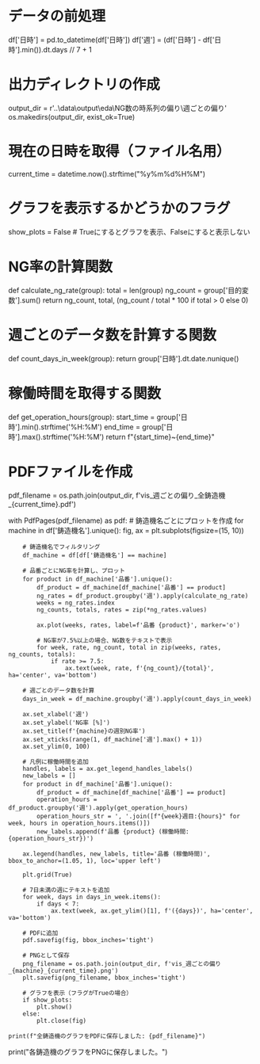 # データの前処理
df['日時'] = pd.to_datetime(df['日時'])
df['週'] = (df['日時'] - df['日時'].min()).dt.days // 7 + 1

# 出力ディレクトリの作成
output_dir = r'..\data\output\eda\NG数の時系列の偏り\週ごとの偏り'
os.makedirs(output_dir, exist_ok=True)

# 現在の日時を取得（ファイル名用）
current_time = datetime.now().strftime("%y%m%d%H%M")

# グラフを表示するかどうかのフラグ
show_plots = False  # Trueにするとグラフを表示、Falseにすると表示しない

# NG率の計算関数
def calculate_ng_rate(group):
    total = len(group)
    ng_count = group['目的変数'].sum()
    return ng_count, total, (ng_count / total * 100 if total > 0 else 0)

# 週ごとのデータ数を計算する関数
def count_days_in_week(group):
    return group['日時'].dt.date.nunique()

# 稼働時間を取得する関数
def get_operation_hours(group):
    start_time = group['日時'].min().strftime('%H:%M')
    end_time = group['日時'].max().strftime('%H:%M')
    return f"{start_time}~{end_time}"

# PDFファイルを作成
pdf_filename = os.path.join(output_dir, f'vis_週ごとの偏り_全鋳造機_{current_time}.pdf')

with PdfPages(pdf_filename) as pdf:
    # 鋳造機名ごとにプロットを作成
    for machine in df['鋳造機名'].unique():
        fig, ax = plt.subplots(figsize=(15, 10))
        
        # 鋳造機名でフィルタリング
        df_machine = df[df['鋳造機名'] == machine]
        
        # 品番ごとにNG率を計算し、プロット
        for product in df_machine['品番'].unique():
            df_product = df_machine[df_machine['品番'] == product]
            ng_rates = df_product.groupby('週').apply(calculate_ng_rate)
            weeks = ng_rates.index
            ng_counts, totals, rates = zip(*ng_rates.values)
            
            ax.plot(weeks, rates, label=f'品番 {product}', marker='o')
            
            # NG率が7.5%以上の場合、NG数をテキストで表示
            for week, rate, ng_count, total in zip(weeks, rates, ng_counts, totals):
                if rate >= 7.5:
                    ax.text(week, rate, f'{ng_count}/{total}', ha='center', va='bottom')
        
        # 週ごとのデータ数を計算
        days_in_week = df_machine.groupby('週').apply(count_days_in_week)
        
        ax.set_xlabel('週')
        ax.set_ylabel('NG率 [%]')
        ax.set_title(f'{machine}の週別NG率')
        ax.set_xticks(range(1, df_machine['週'].max() + 1))
        ax.set_ylim(0, 100)
        
        # 凡例に稼働時間を追加
        handles, labels = ax.get_legend_handles_labels()
        new_labels = []
        for product in df_machine['品番'].unique():
            df_product = df_machine[df_machine['品番'] == product]
            operation_hours = df_product.groupby('週').apply(get_operation_hours)
            operation_hours_str = ', '.join([f"{week}週目:{hours}" for week, hours in operation_hours.items()])
            new_labels.append(f'品番 {product} (稼働時間: {operation_hours_str})')
        
        ax.legend(handles, new_labels, title='品番 (稼働時間)', bbox_to_anchor=(1.05, 1), loc='upper left')
        
        plt.grid(True)
        
        # 7日未満の週にテキストを追加
        for week, days in days_in_week.items():
            if days < 7:
                ax.text(week, ax.get_ylim()[1], f'({days})', ha='center', va='bottom')
        
        # PDFに追加
        pdf.savefig(fig, bbox_inches='tight')
        
        # PNGとして保存
        png_filename = os.path.join(output_dir, f'vis_週ごとの偏り_{machine}_{current_time}.png')
        plt.savefig(png_filename, bbox_inches='tight')
        
        # グラフを表示（フラグがTrueの場合）
        if show_plots:
            plt.show()
        else:
            plt.close(fig)
    
    print(f"全鋳造機のグラフをPDFに保存しました: {pdf_filename}")

print("各鋳造機のグラフをPNGに保存しました。")
